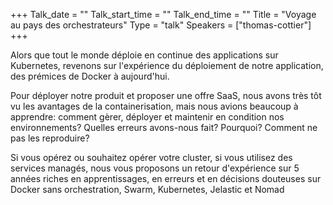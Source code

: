 +++
Talk_date = ""
Talk_start_time = ""
Talk_end_time = ""
Title = "Voyage au pays des orchestrateurs"
Type = "talk"
Speakers = ["thomas-cottier"]
+++

Alors que tout le monde déploie en continue des applications sur Kubernetes, revenons sur l'expérience du déploiement de notre application, des prémices de Docker à aujourd'hui.

Pour déployer notre produit et proposer une offre SaaS, nous avons très tôt vu les avantages de la containerisation, mais nous avions beaucoup à apprendre: comment gèrer, déployer et maintenir en condition nos environnements? Quelles erreurs avons-nous fait? Pourquoi? Comment ne pas les reproduire? 

Si vous opérez ou souhaitez opérer votre cluster, si vous utilisez des services managés, nous vous proposons un retour d'expérience sur 5 années riches en apprentissages, en erreurs et en décisions douteuses sur Docker sans orchestration, Swarm, Kubernetes, Jelastic et Nomad

